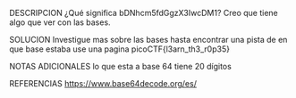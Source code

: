 
DESCRIPCION
 ¿Qué significa bDNhcm5fdGgzX3IwcDM1? Creo que tiene algo que ver con las bases.
 
SOLUCION
Investigue mas sobre las bases hasta encontrar una pista de en que base estaba use una pagina
picoCTF{l3arn_th3_r0p35}

NOTAS ADICIONALES
lo que esta a base 64 tiene 20 dígitos

REFERENCIAS
https://www.base64decode.org/es/